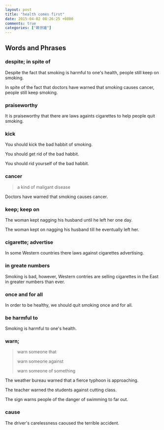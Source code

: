 ```yaml
---
layout: post
title: "health comes first"
date: 2015-04-02 08:26:25 +0800
comments: true
categories: ["赖世雄"]
---
```


## Words and Phrases

### despite; in spite of

Despite the fact that smoking is harmful to one's health, people still keep on smoking.

In spite of the fact that doctors have warned that smoking causes cancer, people still keep smoking.

### praiseworthy

It is praiseworthy that there are laws againts cigarettes to help people quit smoking.

### kick

You should kick the bad habbit of smoking.

You should get rid of the bad habbit.

You should rid yourself of the bad habbit.

### cancer
> a kind of maligant disease

Doctors have warned that smoking causes cancer.

### keep; keep on

The woman kept nagging his husband until he left her one day.

The woman kept on nagging his husband till he eventually left her.

### cigarette; advertise

In some Western countries there laws against cigarettes advertising.

### in greate numbers

Smoking is bad, however, Western contries are selling cigarettes in the East in greater numbers than ever.

### once and for all

In order to be healthy, we should quit smoking once and for all.

### be harmful to 

Smoking is harmful to one's health.

### warn; 
> warn someone that
> 
> warn someone against
> 
> warn someone of something

The weather bureau warned that a fierce typhoon is approaching.

The teacher warned the students against cutting class.

The sign warns people of the danger of swimming to far out.

### cause

The driver's carelessness caoused the terrible accident.